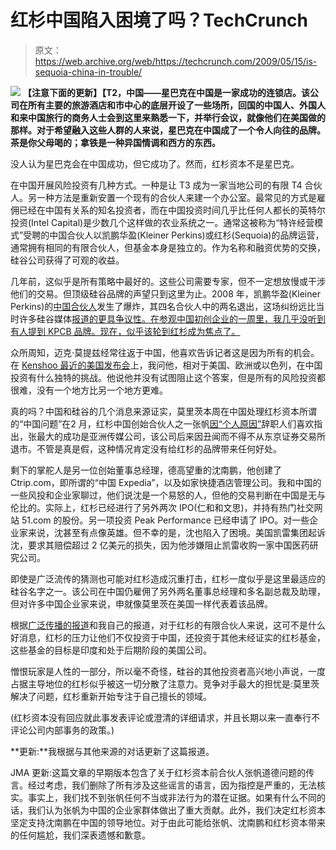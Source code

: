 # 红杉中国陷入困境了吗？TechCrunch

> 原文：<https://web.archive.org/web/https://techcrunch.com/2009/05/15/is-sequoia-china-in-trouble/>

![](img/49aea6095a0663471cd07a997e26a787.png) **【注意下面的更新】【T2，中国——星巴克在中国是一家成功的连锁店。该公司在所有主要的旅游酒店和市中心的底层开设了一些场所，回国的中国人、外国人和来中国旅行的商务人士会到这里来熟悉一下，并举行会议，就像他们在美国做的那样。对于希望融入这些人群的人来说，星巴克在中国成了一个令人向往的品牌。茶是你父母喝的；拿铁是一种异国情调和西方的东西。**

没人认为星巴克会在中国成功，但它成功了。然而，红杉资本不是星巴克。

在中国开展风险投资有几种方式。一种是让 T3 成为一家当地公司的有限 T4 合伙人。另一种方法是重新安置一个现有的合伙人来建一个办公室。最常见的方式是雇佣已经在中国有关系的知名投资者，而在中国投资时间几乎比任何人都长的英特尔投资(Intel Capital)是少数几个这样做的农业系统之一。通常这被称为“特许经营模式”受聘的中国合伙人以凯鹏华盈(Kleiner Perkins)或红杉(Sequoia)的品牌运营，通常拥有相同的有限合伙人，但基金本身是独立的。作为名称和融资优势的交换，硅谷公司获得了可观的收益。

几年前，这似乎是所有策略中最好的。这些公司需要专家，但不一定想放慢或干涉他们的交易。但顶级硅谷品牌的声望只到这里为止。2008 年，凯鹏华盈(Kleiner Perkins)的[中国合伙人](https://web.archive.org/web/20230319021858/http://www.kpcb.com/china/english/team/)发生了爆炸，其四名合伙人中的两名退出，这场纠纷远比当时许多硅谷媒体[报道的更具争议性。在参观中国初创企业的一周里，我几乎没听到有人提到 KPCB 品牌。现在，似乎该轮到红杉成为焦点了。](https://web.archive.org/web/20230319021858/http://venturebeat.com/2008/02/19/leading-vc-firm-kleiner-perkins-loses-partner-in-china/)

众所周知，迈克·莫提兹经常往返于中国，他喜欢告诉记者这是因为所有的机会。在 [Kenshoo 最近的美国发布会](https://web.archive.org/web/20230319021858/https://techcrunch.com/2009/05/05/sequoia-backed-kenshoo-moves-to-san-francisco/)上，我问他，相对于美国、欧洲或以色列，在中国投资有什么独特的挑战。他说他并没有试图阻止这个答案，但是所有的风险投资都很难，没有一个地方比另一个地方更难。

真的吗？中国和硅谷的几个消息来源证实，莫里茨本周在中国处理红杉资本所谓的“中国问题”在2 月，红杉中国创始合伙人之一张帆[因“个人原因”](https://web.archive.org/web/20230319021858/http://www.forbes.com/feeds/afx/2009/02/02/afx5993162.html)辞职人们喜欢指出，张最大的成功是亚洲传媒公司，该公司后来因丑闻而不得不从东京证券交易所退市。不管是真是假，这种情况肯定没有给红杉的品牌带来任何好处。

剩下的掌舵人是另一位创始董事总经理，德高望重的沈南鹏，他创建了 Ctrip.com，即所谓的“中国 Expedia”，以及如家快捷酒店管理公司。我和中国的一些风投和企业家聊过，他们说沈是一个易怒的人，但他的交易判断在中国是无与伦比的。实际上，红杉已经进行了另外两次 IPO(仁和和文思)，并持有热门社交网站 51.com 的股份。另一项投资 Peak Performance 已经申请了 IPO。对一些企业家来说，沈甚至有点像英雄。但不幸的是，沈也陷入了困境。美国凯雷集团起诉沈，要求其赔偿超过 2 亿美元的损失，因为他涉嫌阻止凯雷收购一家中国医药研究公司。

即使是广泛流传的猜测也可能对红杉造成沉重打击，红杉一度似乎是这里最适应的硅谷名字之一。该公司在中国仍雇佣了另外两名董事总经理和多名副总裁及助理，但对许多中国企业家来说，申就像莫里茨在美国一样代表着该品牌。

根据[广泛传播的报道](https://web.archive.org/web/20230319021858/http://online.wsj.com/article/SB118826096094510425.html)和我自己的报道，对于红杉的有限合伙人来说，这可不是什么好消息，红杉的压力让他们不仅投资于中国，还投资于其他未经证实的红杉基金，这些基金的目标是印度和处于后期阶段的美国公司。

憎恨玩家是人性的一部分，所以毫不奇怪，硅谷的其他投资者高兴地小声说，一度占据主导地位的红杉似乎被这一切分散了注意力。竞争对手最大的担忧是:莫里茨解决了问题，红杉重新开始专注于自己擅长的领域。

(红杉资本没有回应就此事发表评论或澄清的详细请求，并且长期以来一直奉行不评论公司内部事务的政策。)

**更新:**我根据与其他来源的对话更新了这篇报道。

JMA 更新:这篇文章的早期版本包含了关于红杉资本前合伙人张帆道德问题的传言。经过考虑，我们删除了所有涉及这些谣言的语言，因为指控是严重的，无法核实。事实上，我们找不到张帆任何不当或非法行为的潜在证据。如果有什么不同的话，我们认为张帆为中国的企业家群体做出了重大贡献。此外，我们决定红杉资本坚定支持沈南鹏在中国的领导地位。对于由此可能给张帆、沈南鹏和红杉资本带来的任何尴尬，我们深表遗憾和歉意。